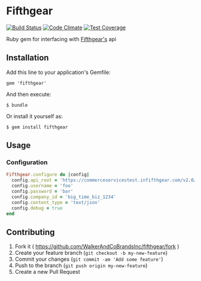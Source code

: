 # Fifthgear
[![Build Status](https://travis-ci.org/WalkerAndCoBrandsInc/fifthgear.svg?branch=develop)](https://travis-ci.org/WalkerAndCoBrandsInc/fifthgear) [![Code Climate](https://codeclimate.com/github/WalkerAndCoBrandsInc/fifthgear/badges/gpa.svg)](https://codeclimate.com/github/WalkerAndCoBrandsInc/fifthgear) [![Test Coverage](https://codeclimate.com/github/WalkerAndCoBrandsInc/fifthgear/badges/coverage.svg)](https://codeclimate.com/github/WalkerAndCoBrandsInc/fifthgear)

Ruby gem for interfacing with [Fifthgear's](https://github.com/fifthgear/fifthgear-raw) api

## Installation

Add this line to your application's Gemfile:

    gem 'fifthgear'

And then execute:

    $ bundle

Or install it yourself as:

    $ gem install fifthgear

## Usage

### Configuration
```ruby
Fifthgear.configure do |config|
  config.api_root = 'https://commerceservicestest.infifthgear.com/v2.0/CommerceServices.svc/Rest'
  config.username = 'foo'
  config.password = 'bar'
  config.company_id = 'big_time_biz_1234'
  config.content_type = 'text/json'
  config.debug = true
end
```

## Contributing

1. Fork it ( https://github.com/WalkerAndCoBrandsInc/fifthgear/fork )
2. Create your feature branch (`git checkout -b my-new-feature`)
3. Commit your changes (`git commit -am 'Add some feature'`)
4. Push to the branch (`git push origin my-new-feature`)
5. Create a new Pull Request
